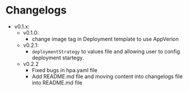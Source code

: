 # Changelogs
- v0.1.x:
  - v0.1.0: 
    - change image tag in Deployment template to use AppVerion
  - v0.2.1:
    - `deploymentStrategy` to values file and allowing user to config deployment startegy.
  - v0.2.2
    - Fixed bugs in hpa.yaml file
    - Add README.md file and moving content into changelogs file into README.md file